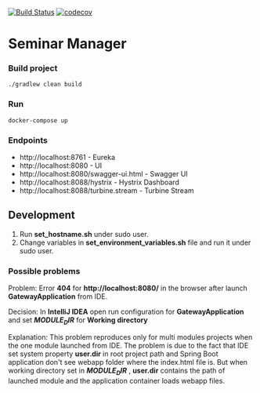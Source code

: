 [![Build Status](https://travis-ci.org/pavzay/seminar-manager.svg?branch=master)](https://travis-ci.org/pavzay/seminar-manager)
[![codecov](https://codecov.io/gh/pavzay/seminar-manager/branch/master/graph/badge.svg)](https://codecov.io/gh/pavzay/seminar-manager)

# Seminar Manager

### Build project
`./gradlew clean build`

### Run
`docker-compose up`

### Endpoints
- http://localhost:8761 - Eureka 
- http://localhost:8080 - UI
- http://localhost:8080/swagger-ui.html - Swagger UI
- http://localhost:8088/hystrix - Hystrix Dashboard
- http://localhost:8088/turbine.stream - Turbine Stream

## Development

1. Run **set_hostname.sh** under sudo user.
2. Change variables in **set_environment_variables.sh** file and run it under sudo user.

### Possible problems

Problem: Error **404** for **http://localhost:8080/** in the browser after launch **GatewayApplication** from IDE.

Decision: In **IntelliJ IDEA** open run configuration for **GatewayApplication** and set **$MODULE_DIR$** for **Working directory**

Explanation: This problem reproduces only for multi modules projects when the one module launched from IDE. 
The problem is due to the fact that IDE set system property **user.dir** in root project path and Spring Boot application don't see webapp folder where the index.html file is.
But when working directory set in **$MODULE_DIR$** , **user.dir** contains the path of launched module and the application container loads webapp files. 
